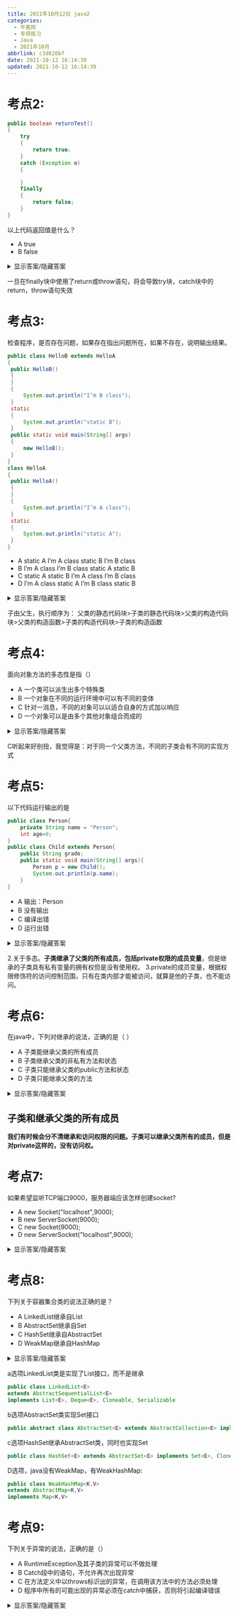 ```yaml
---
title: 2021年10月12日 java2
categories:
  - 牛客网
  - 专项练习
  - Java
  - 2021年10月
abbrlink: c3d626bf
date: 2021-10-12 16:14:39
updated: 2021-10-12 16:14:39
---
```

# 考点2:
```java
public boolean returnTest()
{
    try
    {
        return true;
    }
    catch (Exception e)
    {

    }
    finally
    {
        return false;
    }
}
```
以上代码返回值是什么？
- A true
- B false

<details><summary>显示答案/隐藏答案</summary>正确答案: B</details>

一旦在finally块中使用了return或throw语句，将会导致try块，catch块中的return，throw语句失效
# 考点3:
检查程序，是否存在问题，如果存在指出问题所在，如果不存在，说明输出结果。
```java
public class HelloB extends HelloA 
{
 public HelloB()
 {
 }
 {
     System.out.println("I’m B class");
 }
 static
 {
     System.out.println("static B");
 }
 public static void main(String[] args)
 {
     new HelloB();
 }
}
class HelloA
{
 public HelloA()
 {
 }
 {
     System.out.println("I’m A class");
 }
 static
 {
     System.out.println("static A");
 }
}
```

- A static A I’m A class static B I’m B class
- B I’m A class I’m B class static A static B
- C static A static B I’m A class I’m B class
- D I’m A class static A I’m B class static B

<details><summary>显示答案/隐藏答案</summary>正确答案: C</details>

子由父生，执行顺序为：
父类的静态代码块&gt;子类的静态代码块&gt;父类的构造代码块&gt;父类的构造函数&gt;子类的构造代码块&gt;子类的构造函数

# 考点4:
面向对象方法的多态性是指（）
- A 一个类可以派生出多个特殊类
- B 一个对象在不同的运行环境中可以有不同的变体
- C 针对一消息，不同的对象可以以适合自身的方式加以响应
- D 一个对象可以是由多个其他对象组合而成的

<details><summary>显示答案/隐藏答案</summary>正确答案: C</details>

C听起来好别扭，我觉得是：对于同一个父类方法，不同的子类会有不同的实现方式
# 考点5:
以下代码运行输出的是

```java
public class Person{
    private String name = "Person";
    int age=0;
}
public class Child extends Person{
    public String grade;
    public static void main(String[] args){
        Person p = new Child();
        System.out.println(p.name);
    }
}
```

- A 输出：Person
- B 没有输出
- C 编译出错
- D 运行出错

<details><summary>显示答案/隐藏答案</summary>正确答案: C</details>


2.关于多态。**子类继承了父类的所有成员，包括private权限的成员变量**，但是继承的子类具有私有变量的拥有权但是没有使用权。
3.private的成员变量，根据权限修饰符的访问控制范围，只有在类内部才能被访问，就算是他的子类，也不能访问。

# 考点6:
在java中，下列对继承的说法，正确的是（ ）

- A 子类能继承父类的所有成员
- B 子类继承父类的非私有方法和状态
- C 子类只能继承父类的public方法和状态
- D 子类只能继承父类的方法

<details><summary>显示答案/隐藏答案</summary>正确答案: A</details>

## 子类和继承父类的所有成员
**我们有时候会分不清继承和访问权限的问题。子类可以继承父类所有的成员，但是对private这样的，没有访问权。**

# 考点7:
如果希望监听TCP端口9000，服务器端应该怎样创建socket?
- A new Socket("localhost",9000);
- B new ServerSocket(9000);
- C new Socket(9000);
- D new ServerSocket("localhost",9000);

<details><summary>显示答案/隐藏答案</summary>正确答案: B</details>

# 考点8:
下列关于容器集合类的说法正确的是？
- A LinkedList继承自List
- B AbstractSet继承自Set
- C HashSet继承自AbstractSet
- D WeakMap继承自HashMap

<details><summary>显示答案/隐藏答案</summary>正确答案: C</details>

a选项LinkedList类是实现了List接口，而不是继承
```java
public class LinkedList<E>
extends AbstractSequentialList<E>
implements List<E>, Deque<E>, Cloneable, Serializable
```
b选项AbstractSet类实现Set接口
```java
public abstract class AbstractSet<E> extends AbstractCollection<E> implements Set<E>
```
c选项HashSet继承AbstractSet类，同时也实现Set
```java
public class HashSet<E> extends AbstractSet<E> implements Set<E>, Cloneable, Serializable
```
D选项，java没有WeakMap，有WeakHashMap:
```java
public class WeakHashMap<K,​V>
extends AbstractMap<K,​V>
implements Map<K,​V>
```
# 考点9:
下列关于异常的说法，正确的是（）
- A RuntimeException及其子类的异常可以不做处理
- B Catch段中的语句，不允许再次出现异常
- C 在方法定义中以throws标识出的异常，在调用该方法中的方法必须处理
- D 程序中所有的可能出现的异常必须在catch中捕获，否则将引起编译错误

<details><summary>显示答案/隐藏答案</summary>正确答案: A</details>


